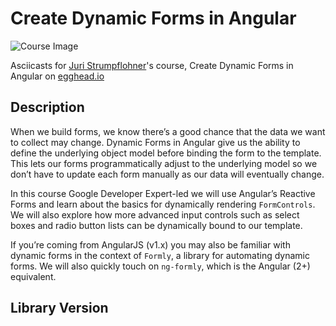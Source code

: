 # Create Dynamic Forms in Angular

![Course Image](https://d2eip9sf3oo6c2.cloudfront.net/series/square_covers/000/000/161/thumb/EGH_A2_Dynamic_Forms_1000.png)

Asciicasts for [Juri Strumpflohner](https://egghead.io/instructors/juri-strumpflohner)'s course, Create Dynamic Forms in Angular on [egghead.io](https://egghead.io//courses/create-dynamic-forms-in-angular)

## Description
When we build forms, we know there’s a good chance that the data we want to collect may change. Dynamic Forms in Angular give us the ability to define the underlying object model before binding the form to the template. This lets our forms programmatically adjust to the underlying model so we don’t have to update each form manually as our data will eventually change.

In this course Google Developer Expert-led we will use Angular’s Reactive Forms and learn about the basics for dynamically rendering `FormControls`. We will also explore how more advanced input controls such as select boxes and radio button lists can be dynamically bound to our template. 

If you’re coming from AngularJS (v1.x) you may also be familiar with dynamic forms in the context of `Formly`, a library for automating dynamic forms. We will also quickly touch on `ng-formly`, which is the Angular (2+) equivalent.

## Library Version
